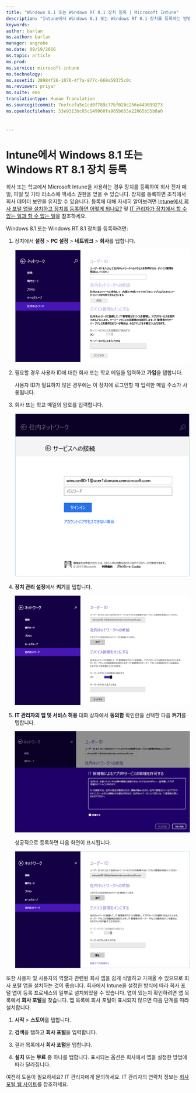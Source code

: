 ```yaml
---
title: "Windows 8.1 또는 Windows RT 8.1 장치 등록 | Microsoft Intune"
description: "Intune에서 Windows 8.1 또는 Windows RT 8.1 장치를 등록하는 방법을 설명합니다."
keywords: 
author: barlan
ms.author: barlan
manager: angrobe
ms.date: 09/19/2016
ms.topic: article
ms.prod: 
ms.service: microsoft-intune
ms.technology: 
ms.assetid: 28984f26-1070-4f7a-877c-669a59375c0c
ms.reviewer: priyar
ms.suite: ems
translationtype: Human Translation
ms.sourcegitcommit: 7eefcefa5e1cd0f789c77bf020c256e449099273
ms.openlocfilehash: 53e9313bc85c149960fa985b655a22065b55b8a0


---
```



# Intune에서 Windows 8.1 또는 Windows RT 8.1 장치 등록

회사 또는 학교에서 Microsoft Intune을 사용하는 경우 장치를 등록하여 회사 전자 메일, 파일 및 기타 리소스에 액세스 권한을 얻을 수 있습니다. 장치를 등록하면 조직에서 회사 데이터 보안을 유지할 수 있습니다. 등록에 대해 자세히 알아보려면 [Intune에서 회사 포털 앱을 설치하고 장치를 등록하면 어떻게 되나요?](what-happens-if-you-install-the-company-portal-app-and-enroll-your-device-in-intune-windows.md) 및 [IT 관리자가 장치에서 할 수 있는 일과 할 수 없는 일](what-can-your-it-administrator-see-when-you-enroll-your-device-in-intune-windows.md)을 참조하세요.


Windows 8.1 또는 Windows RT 8.1 장치를 등록하려면:

1.  장치에서 **설정** &gt; **PC 설정** &gt; **네트워크** &gt; **회사**를 탭합니다.

    ![nav-to-workplace](./media/W81-1-workplacejoin.png)

2.  필요할 경우 사용자 ID에 대한 회사 또는 학교 메일을 입력하고 **가입**을 탭합니다.

    사용자 ID가 필요하지 않은 경우에는 이 장치에 로그인할 때 입력한 메일 주소가 사용됩니다.

3.  회사 또는 학교 메일의 암호를 입력합니다.

    ![type-password](./media/W81-2-workplacesettings_signin.png)

4.  **장치 관리 설정**에서 **켜기**를 탭합니다.

    ![turn-on-device-management](./media/W81-3-dev-mgt-turn-on.png)

5.  **IT 관리자의 앱 및 서비스 허용** 대화 상자에서 **동의함** 확인란을 선택한 다음 **켜기**를 탭합니다.

    ![turn-on-allow-apps-services](./media/W81-4-agree-allow-apps-services.png)

    성공적으로 등록하면 다음 화면이 표시됩니다.

    ![enrollment-complete](./media/W81-5-enrolled-done.png)

또한 사용자 및 사용자의 역할과 관련된 회사 앱을 쉽게 식별하고 가져올 수 있으므로 회사 포털 앱을 설치하는 것이 좋습니다. 회사에서 Intune을 설정한 방식에 따라 회사 포털 앱이 등록 프로세스의 일부로 설치되었을 수 있습니다. 앱이 있는지 확인하려면 앱 목록에서 **회사 포털**을 찾습니다. 앱 목록에 회사 포털이 표시되지 않으면 다음 단계를 따라 설치합니다.

1.  **시작** &gt; **스토어**를 탭합니다.

2.  **검색**을 탭하고 **회사 포털**을 입력합니다.

3.  결과 목록에서 **회사 포털**을 탭합니다.

4.  **설치** 또는 **무료** 중 하나를 탭합니다. 표시되는 옵션은 회사에서 앱을 설정한 방법에 따라 달라집니다.

여전히 도움이 필요하세요? IT 관리자에게 문의하세요. IT 관리자의 연락처 정보는 [회사 포털 웹 사이트](http://portal.manage.microsoft.com)를 참조하세요.



<!--HONumber=Oct16_HO2-->


